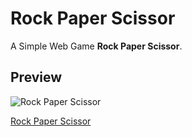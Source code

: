 # Rock Paper Scissor
A Simple Web Game **Rock Paper Scissor**.

## Preview
![Rock Paper Scissor](https://github.com/niksingh710/Rock_Paper_Scissor/tree/master/assets/README.png)

[Rock Paper Scissor](https://niksingh710.github.io/Rock_Paper_Scissor/)

